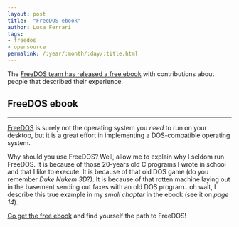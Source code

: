 ```yaml
---
layout: post
title:  "FreeDOS ebook"
author: Luca Ferrari
tags:
- freedos
- opensource
permalink: /:year/:month/:day/:title.html
---
```

The [FreeDOS team has released a free ebook](http://www.freedos.org/ebook/)  with contributions about people that described their experience.

## FreeDOS ebook
-----

[FreeDOS](http://www.freedos.org/) is surely not the operating system you *need* to run on your desktop, but it is a great effort in implementing a DOS-compatible operating system.

Why should you use FreeDOS? Well, allow me to explain why I seldom run FreeDOS.
It is because of those 20-years old C programs I wrote in school and that I like to execute.
It is because of that old DOS game (do you remember *Duke Nukem 3D*?).
It is because of that rotten machine laying out in the basement sending out faxes with an old DOS program...oh wait, I describe this true example in my *small chapter* in the ebook (see it on *page 14*).

[Go get the free ebook](http://www.freedos.org/ebook/) and find yourself the path to FreeDOS!
